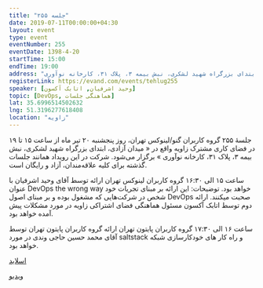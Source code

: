 ```yaml
---
title: "جلسه ۲۵۵"
date: 2019-07-11T00:00:00+04:30
layout: event
type: event
eventNumber: 255
eventDate: 1398-4-20
startTime: 15:00
endTime: 19:00
address: "میدان آزادی، ابتدای بزرگراه شهید لشکری، نبش بیمه ۳، پلاک ۳۱، کارخانه نوآوری"
registerLink: https://evand.com/events/tehlug255
speaker: [وحید اشرفیان, اتابک آکسون]
topic: [DevOps, هماهنگی جلسات]
lat: 35.6996514502632
lng: 51.3196277618408
location: "زاویه"
---
```

جلسهٔ ۲۵۵ گروه کاربران گنو/لینوکس تهران، روز پنجشنبه ۲۰ تیر ماه از ساعت ۱۵ تا ۱۹ در فضای کاری مشترک زاویه واقع در « میدان آزادی، ابتدای بزرگراه شهید لشکری، نبش بیمه ۳، پلاک ۳۱، کارخانه نوآوری » برگزار می‌شود.
شرکت در این رویداد همانند جلسات گذشته برای کلیه علاقه‌مندان، آزاد و رایگان است.

ساعت ۱۵ الی ۱۶:۳۰ گروه کاربران لینوکس تهران
ارائه توسط آقای وحید اشرفیان با عنوان DevOps the wrong way خواهد بود.
توضیحات: این ارائه بر مبنای تجریات خود شخص در شرکت‌هایی که مشغول بوده و بر مبنای اصول DevOps صحبت میکنند.
ارائه دوم توسط اتابک آکسون مسئول هماهنگی فضای اشتراکی زاویه در مورد مشکلات پیش آمده خواهد بود.

ساعت ۱۶ الی ۱۷:۳۰ گروه کاربران پایتون تهران
ارائه گروه کاربران پایتون تهران توسط آقای محمد حسین حاجی وندی در مورد saltstack و راه کار های خودکارسازی شبکه خواهد بود.

[اسلاید](https://docs.google.com/presentation/d/1kuxNdsqBKgZmjUYHzZmN423go1uD0_z72vtqCkyrFrY/edit)

[ویدیو](https://youtu.be/VzgvnmH20n0)